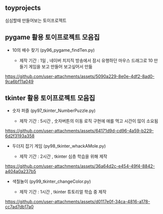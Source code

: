 ## toyprojects
심심할때 만들어보는 토이프로젝트


## pygame 활용 토이프로젝트 모음집

- 10의 배수 찾기 (py96_pygame_findTen.py)

  - 제작 기간 : 1일 , 네이버 치지직 방송에서 잠시 유행하던 마우스 드래그로 10 만들기 게임을 보고 만들어 보고싶어서 만듦


https://github.com/user-attachments/assets/5090a229-8e0e-4df2-8ad0-9ca6bf11a049



## tkinter 활용 토이프로젝트 모음집

- 숫자 퍼즐 (py97_tkinter_NumberPuzzle.py)

  - 제작 기간 : 5시간 , 숫자버튼의 이동 로직 구현에 애를 먹고 시간이 많이 소요됨

https://github.com/user-attachments/assets/64171d9d-cd96-4a59-b229-6d2f3193a358


- 두더지 잡기 게임 (py98_tkinter_whackAMole.py)

  - 제작 기간 : 2시간 , tkinter 심층 학습을 위해 제작
      
https://github.com/user-attachments/assets/36a64d2c-e454-49f4-8842-a404a0a237b5


- 색칠놀이 (py99_tkinter_changeColor.py)
  
  - 제작 기간 : 1시간 , tkinter 튜토리얼 학습 중 제작

https://github.com/user-attachments/assets/d0117e0f-34ca-4816-a178-cc7ad7db17a0

